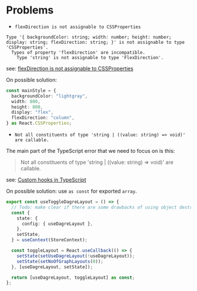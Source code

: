 # Problems


- `flexDirection is not assignable to CSSProperties`

> 

```
Type '{ backgroundColor: string; width: number; height: number; display: string; flexDirection: string; }' is not assignable to type 'CSSProperties'.
  Types of property 'flexDirection' are incompatible.
    Type 'string' is not assignable to type 'FlexDirection'.
```

see: [flexDirection is not assignable to CSSProperties](https://github.com/cssinjs/jss/issues/1344)

On possible solution:

```ts
const mainStyle = {
  backgroundColor: "lightgray",
  width: 800,
  height: 800,
  display: "flex",
  flexDirection: "column",
} as React.CSSProperties;
```



- `Not all constituents of type 'string | ((value: string) => void)' are callable.`

The main part of the TypeScript error that we need to focus on is this: 

> Not all constituents of type 'string | ((value: string) => void)' are callable.

see: [Custom hooks in TypeScript](https://maecapozzi.com/custom-hooks-in-typescript/)

On possible solution: use `as const` for exported `array`.

```ts
export const useToggleDagreLayout = () => {
  // Todo: make clear if there are some drawbacks of using object destructuring here
  const {
    state: {
      config: { useDagreLayout },
    },
    setState,
  } = useContext(StoreContext);

  const toggleLayout = React.useCallback(() => {
    setState(setUseDagreLayout(!useDagreLayout));
    setState(setNoOfGraphLayouts(0));
  }, [useDagreLayout, setState]);

  return [useDagreLayout, toggleLayout] as const;
};
```